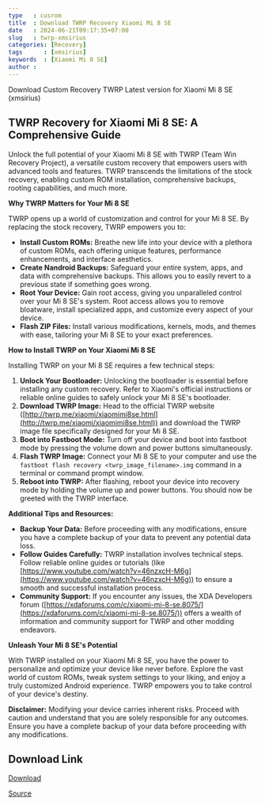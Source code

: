 ```yaml
---
type   : cusrom
title  : Download TWRP Recovery Xiaomi Mi 8 SE
date   : 2024-06-21T09:17:35+07:00
slug   : twrp-xmsirius
categories: [Recovery]
tags      : [xmsirius]
keywords  : [Xiaomi Mi 8 SE]
author : 
---
```


Download Custom Recovery TWRP Latest version for Xiaomi Mi 8 SE (xmsirius)


## TWRP Recovery for Xiaomi Mi 8 SE: A Comprehensive Guide

Unlock the full potential of your Xiaomi Mi 8 SE with TWRP (Team Win Recovery Project), a versatile custom recovery that empowers users with advanced tools and features. TWRP transcends the limitations of the stock recovery, enabling custom ROM installation, comprehensive backups, rooting capabilities, and much more.

**Why TWRP Matters for Your Mi 8 SE**

TWRP opens up a world of customization and control for your Mi 8 SE. By replacing the stock recovery, TWRP empowers you to:

* **Install Custom ROMs:** Breathe new life into your device with a plethora of custom ROMs, each offering unique features, performance enhancements, and interface aesthetics.
* **Create Nandroid Backups:** Safeguard your entire system, apps, and data with comprehensive backups. This allows you to easily revert to a previous state if something goes wrong.
* **Root Your Device:** Gain root access, giving you unparalleled control over your Mi 8 SE's system. Root access allows you to remove bloatware, install specialized apps, and customize every aspect of your device.
* **Flash ZIP Files:** Install various modifications, kernels, mods, and themes with ease, tailoring your Mi 8 SE to your exact preferences.

**How to Install TWRP on Your Xiaomi Mi 8 SE**

Installing TWRP on your Mi 8 SE requires a few technical steps:

1. **Unlock Your Bootloader:** Unlocking the bootloader is essential before installing any custom recovery. Refer to Xiaomi's official instructions or reliable online guides to safely unlock your Mi 8 SE's bootloader.
2. **Download TWRP Image:** Head to the official TWRP website ([http://twrp.me/xiaomi/xiaomimi8se.html](http://twrp.me/xiaomi/xiaomimi8se.html)) and download the TWRP image file specifically designed for your Mi 8 SE.
3. **Boot into Fastboot Mode:** Turn off your device and boot into fastboot mode by pressing the volume down and power buttons simultaneously.
4. **Flash TWRP Image:** Connect your Mi 8 SE to your computer and use the `fastboot flash recovery <twrp_image_filename>.img` command in a terminal or command prompt window.
5. **Reboot into TWRP:** After flashing, reboot your device into recovery mode by holding the volume up and power buttons. You should now be greeted with the TWRP interface.

**Additional Tips and Resources:**

* **Backup Your Data:** Before proceeding with any modifications, ensure you have a complete backup of your data to prevent any potential data loss.
* **Follow Guides Carefully:** TWRP installation involves technical steps. Follow reliable online guides or tutorials (like [https://www.youtube.com/watch?v=46nzxcH-M6g](https://www.youtube.com/watch?v=46nzxcH-M6g)) to ensure a smooth and successful installation process.
* **Community Support:** If you encounter any issues, the XDA Developers forum ([https://xdaforums.com/c/xiaomi-mi-8-se.8075/](https://xdaforums.com/c/xiaomi-mi-8-se.8075/)) offers a wealth of information and community support for TWRP and other modding endeavors.

**Unleash Your Mi 8 SE's Potential**

With TWRP installed on your Xiaomi Mi 8 SE, you have the power to personalize and optimize your device like never before. Explore the vast world of custom ROMs, tweak system settings to your liking, and enjoy a truly customized Android experience. TWRP empowers you to take control of your device's destiny.

**Disclaimer:** Modifying your device carries inherent risks. Proceed with caution and understand that you are solely responsible for any outcomes. Ensure you have a complete backup of your data before proceeding with any modifications.

## Download Link
[Download](https://dl.twrp.me/xmsirius)

[Source](https://twrp.me/xiaomi/xiaomimi8se.html)

